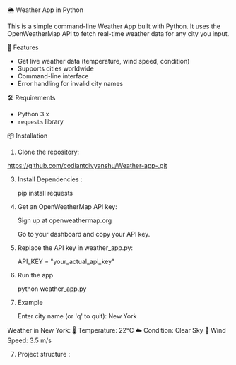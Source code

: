  🌦️ Weather App in Python

This is a simple command-line Weather App built with Python. It uses the OpenWeatherMap API to fetch real-time weather data for any city you input.

 🚀 Features

- Get live weather data (temperature, wind speed, condition)
- Supports cities worldwide
- Command-line interface
- Error handling for invalid city names

 🛠️ Requirements

- Python 3.x
- `requests` library

📦 Installation

1.  Clone the repository:

   https://github.com/codiantdivyanshu/Weather-app-.git

3.  Install Dependencies :

    pip install requests

3. Get an OpenWeatherMap API key:

   Sign up at openweathermap.org

   Go to your dashboard and copy your API key.
   
4. Replace the API key in weather_app.py:

   API_KEY = "your_actual_api_key"

5. Run the app

    python weather_app.py

6. Example

   Enter city name (or 'q' to quit): New York

Weather in New York:
🌡 Temperature: 22°C
☁ Condition: Clear Sky
💨 Wind Speed: 3.5 m/s

7. Project structure :

   

  
